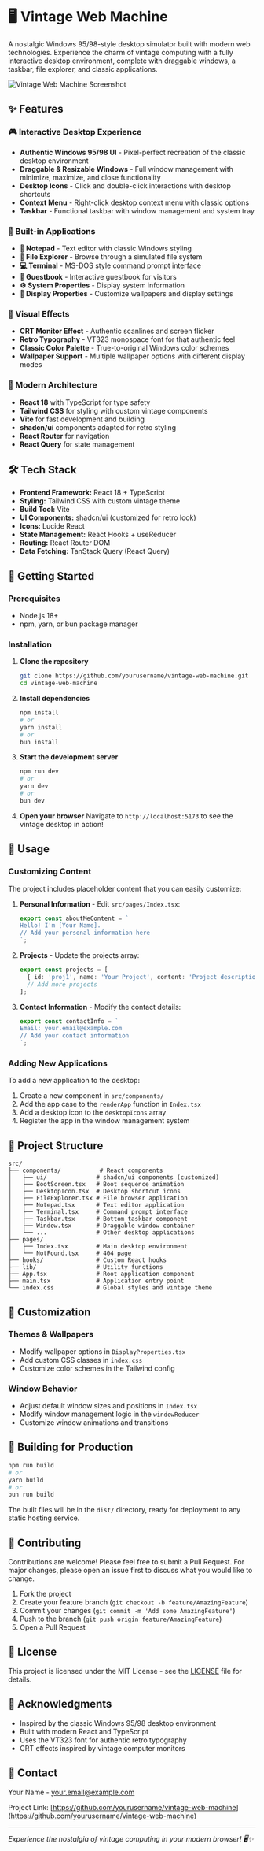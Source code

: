# 🖥️ Vintage Web Machine

A nostalgic Windows 95/98-style desktop simulator built with modern web technologies. Experience the charm of vintage computing with a fully interactive desktop environment, complete with draggable windows, a taskbar, file explorer, and classic applications.

![Vintage Web Machine Screenshot](https://via.placeholder.com/800x600/008080/FFFFFF?text=Vintage+Desktop+Simulator)

## ✨ Features

### 🎮 Interactive Desktop Experience
- **Authentic Windows 95/98 UI** - Pixel-perfect recreation of the classic desktop environment
- **Draggable & Resizable Windows** - Full window management with minimize, maximize, and close functionality
- **Desktop Icons** - Click and double-click interactions with desktop shortcuts
- **Context Menu** - Right-click desktop context menu with classic options
- **Taskbar** - Functional taskbar with window management and system tray

### 📱 Built-in Applications
- **📝 Notepad** - Text editor with classic Windows styling
- **📁 File Explorer** - Browse through a simulated file system
- **💻 Terminal** - MS-DOS style command prompt interface
- **📧 Guestbook** - Interactive guestbook for visitors
- **⚙️ System Properties** - Display system information
- **🎨 Display Properties** - Customize wallpapers and display settings

### 🎨 Visual Effects
- **CRT Monitor Effect** - Authentic scanlines and screen flicker
- **Retro Typography** - VT323 monospace font for that authentic feel
- **Classic Color Palette** - True-to-original Windows color schemes
- **Wallpaper Support** - Multiple wallpaper options with different display modes

### 🚀 Modern Architecture
- **React 18** with TypeScript for type safety
- **Tailwind CSS** for styling with custom vintage components
- **Vite** for fast development and building
- **shadcn/ui** components adapted for retro styling
- **React Router** for navigation
- **React Query** for state management

## 🛠️ Tech Stack

- **Frontend Framework:** React 18 + TypeScript
- **Styling:** Tailwind CSS with custom vintage theme
- **Build Tool:** Vite
- **UI Components:** shadcn/ui (customized for retro look)
- **Icons:** Lucide React
- **State Management:** React Hooks + useReducer
- **Routing:** React Router DOM
- **Data Fetching:** TanStack Query (React Query)

## 🚀 Getting Started

### Prerequisites
- Node.js 18+
- npm, yarn, or bun package manager

### Installation

1. **Clone the repository**
   ```bash
   git clone https://github.com/yourusername/vintage-web-machine.git
   cd vintage-web-machine
   ```

2. **Install dependencies**
   ```bash
   npm install
   # or
   yarn install
   # or
   bun install
   ```

3. **Start the development server**
   ```bash
   npm run dev
   # or
   yarn dev
   # or
   bun dev
   ```

4. **Open your browser**
   Navigate to `http://localhost:5173` to see the vintage desktop in action!

## 🎯 Usage

### Customizing Content
The project includes placeholder content that you can easily customize:

1. **Personal Information** - Edit `src/pages/Index.tsx`:
   ```typescript
   export const aboutMeContent = `
   Hello! I'm [Your Name].
   // Add your personal information here
   `;
   ```

2. **Projects** - Update the projects array:
   ```typescript
   export const projects = [
     { id: 'proj1', name: 'Your Project', content: 'Project description...' },
     // Add more projects
   ];
   ```

3. **Contact Information** - Modify the contact details:
   ```typescript
   export const contactInfo = `
   Email: your.email@example.com
   // Add your contact information
   `;
   ```

### Adding New Applications
To add a new application to the desktop:

1. Create a new component in `src/components/`
2. Add the app case to the `renderApp` function in `Index.tsx`
3. Add a desktop icon to the `desktopIcons` array
4. Register the app in the window management system

## 📁 Project Structure

```
src/
├── components/           # React components
│   ├── ui/              # shadcn/ui components (customized)
│   ├── BootScreen.tsx   # Boot sequence animation
│   ├── DesktopIcon.tsx  # Desktop shortcut icons
│   ├── FileExplorer.tsx # File browser application
│   ├── Notepad.tsx      # Text editor application
│   ├── Terminal.tsx     # Command prompt interface
│   ├── Taskbar.tsx      # Bottom taskbar component
│   ├── Window.tsx       # Draggable window container
│   └── ...              # Other desktop applications
├── pages/
│   ├── Index.tsx        # Main desktop environment
│   └── NotFound.tsx     # 404 page
├── hooks/               # Custom React hooks
├── lib/                 # Utility functions
├── App.tsx              # Root application component
├── main.tsx             # Application entry point
└── index.css            # Global styles and vintage theme
```

## 🎨 Customization

### Themes & Wallpapers
- Modify wallpaper options in `DisplayProperties.tsx`
- Add custom CSS classes in `index.css`
- Customize color schemes in the Tailwind config

### Window Behavior
- Adjust default window sizes and positions in `Index.tsx`
- Modify window management logic in the `windowReducer`
- Customize window animations and transitions

## 🚀 Building for Production

```bash
npm run build
# or
yarn build
# or
bun run build
```

The built files will be in the `dist/` directory, ready for deployment to any static hosting service.

## 🤝 Contributing

Contributions are welcome! Please feel free to submit a Pull Request. For major changes, please open an issue first to discuss what you would like to change.

1. Fork the project
2. Create your feature branch (`git checkout -b feature/AmazingFeature`)
3. Commit your changes (`git commit -m 'Add some AmazingFeature'`)
4. Push to the branch (`git push origin feature/AmazingFeature`)
5. Open a Pull Request

## 📝 License

This project is licensed under the MIT License - see the [LICENSE](LICENSE) file for details.

## 🙏 Acknowledgments

- Inspired by the classic Windows 95/98 desktop environment
- Built with modern React and TypeScript
- Uses the VT323 font for authentic retro typography
- CRT effects inspired by vintage computer monitors

## 📧 Contact

Your Name - your.email@example.com

Project Link: [https://github.com/yourusername/vintage-web-machine](https://github.com/yourusername/vintage-web-machine)

---

*Experience the nostalgia of vintage computing in your modern browser! 🖥️✨*